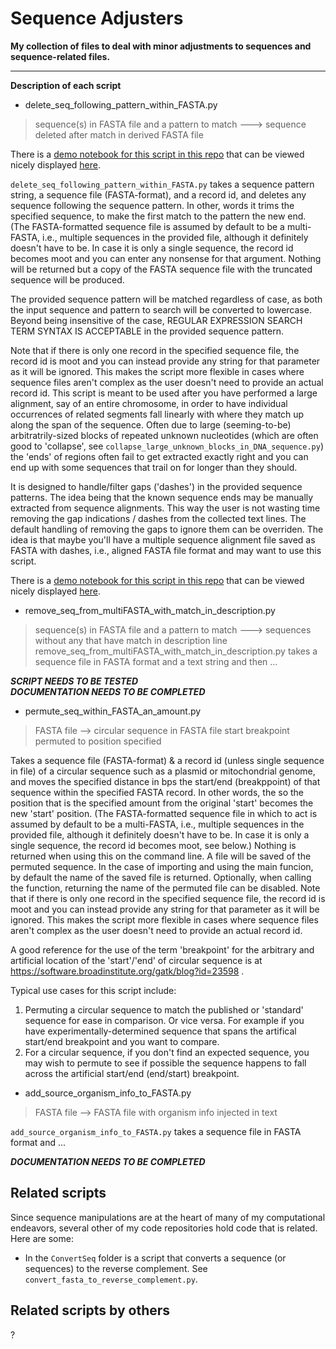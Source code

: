 Sequence Adjusters
===================

**My collection of files to deal with minor adjustments to sequences and sequence-related files.**

---

**Description of each script**


- delete_seq_following_pattern_within_FASTA.py
> sequence(s) in FASTA file and a pattern to match   --->  sequence deleted after match in derived FASTA file 

There is a [demo notebook for this script in this repo](https://github.com/fomightez/sequencework/blob/master/AdjustFASTA_or_FASTQ/demo%20delete_seq_following_pattern_within_FASTA.ipynb) that can be viewed nicely displayed [here](https://nbviewer.jupyter.org/github/fomightez/sequencework/blob/master/AdjustFASTA_or_FASTQ/demo%20delete_seq_following_pattern_within_FASTA.ipynb).

`delete_seq_following_pattern_within_FASTA.py` takes a sequence pattern string, a sequence file (FASTA-format), and a record id, and deletes any sequence following the sequence pattern. In other, words it trims the specified sequence, to make the first match to the pattern the new end. (The FASTA-formatted sequence file is assumed by default to be a multi-FASTA, i.e., multiple sequences in the provided file, although it definitely doesn't have to be. In case it is only a single sequence, the record id becomes moot and you can enter any nonsense for that argument. Nothing will be returned but a copy of the FASTA sequence file with the truncated sequence will be produced.

The provided sequence pattern will be matched regardless of case, as both the input sequence and pattern to search will be converted to lowercase. Beyond being insensitive of the case, REGULAR EXPRESSION SEARCH TERM SYNTAX IS ACCEPTABLE in the provided sequence pattern.

Note that if there is only one record in the specified sequence file, the record id is moot and you can instead provide any string for that parameter as it will be ignored. This makes the script more flexible in cases where sequence files aren't complex as the user doesn't need to provide an actual record id. 
This script is meant to be used after you have performed a large alignment, say of an entire chromosome, in order to have individual occurrences of related segments fall linearly with where they match up along the span of the sequence. Often due to large (seeming-to-be) arbitratrily-sized blocks of repeated unknown nucleotides (which are often good to 'collapse', see `collapse_large_unknown_blocks_in_DNA_sequence.py`) the 'ends' of regions often fail to get extracted exactly right and you can end up with some sequences that trail on for longer than they should.

It is designed to handle/filter gaps ('dashes') in the provided sequence patterns. The idea being that the known sequence ends may be manually extracted from sequence alignments. This way the user is not wasting time removing the gap indications / dashes from the collected text lines. The default handling of removing the gaps to ignore them can be overriden. The idea is that maybe you'll have a multiple sequence alignment file saved as FASTA with dashes, i.e., aligned FASTA file format and may want to use this script. 


There is a [demo notebook for this script in this repo](https://github.com/fomightez/sequencework/blob/master/AdjustFASTA_or_FASTQ/demo%20delete_seq_following_pattern_within_FASTA.ipynb) that can be viewed nicely displayed [here](https://nbviewer.jupyter.org/github/fomightez/sequencework/blob/master/AdjustFASTA_or_FASTQ/demo%20delete_seq_following_pattern_within_FASTA.ipynb).

- remove_seq_from_multiFASTA_with_match_in_description.py
> sequence(s) in FASTA file and a pattern to match   --->  sequences without any that have match in description line 
remove_seq_from_multiFASTA_with_match_in_description.py takes a sequence file in FASTA format and a text string and then ...  

***SCRIPT NEEDS TO BE TESTED***  
***DOCUMENTATION NEEDS TO BE COMPLETED***

- permute_seq_within_FASTA_an_amount.py
> FASTA file -->  circular sequence in FASTA file start breakpoint permuted to position specified

Takes a sequence file (FASTA-format) & a record id (unless single 
sequence in file) of a circular sequence such as a plasmid or mitochondrial 
genome, and moves the specified distance in bps the start/end (breakppoint) of
that sequence within the specified FASTA record. In other words, the so the 
position that is the specified amount from the original 'start' becomes the 
new 'start' position.
(The FASTA-formatted sequence file in which to act is assumed by default 
to be a multi-FASTA, i.e., multiple sequences in the provided file, although it 
definitely doesn't have to be. In case it is only a single sequence, the
record id becomes moot, see below.) 
Nothing is returned when using this on the command line. A file will be saved
of the permuted sequence. In the case of importing and using the main funcion,
by default the name of the saved file is returned. Optionally, when calling 
the function, returning the name of the permuted file can be disabled.
Note that if there is only one record in the specified sequence file, the 
record id is moot and you can instead provide any string for that parameter 
as it will be ignored. This makes the script more flexible in cases where 
sequence files aren't complex as the user doesn't need to provide an actual 
record id.

A good reference for the use of the term 'breakpoint' for the arbitrary and 
artificial location of the 'start'/'end' of circular sequence is at 
https://software.broadinstitute.org/gatk/blog?id=23598 .

Typical use cases for this script include:
1) Permuting a circular sequence to match the published or 'standard' sequence 
for ease in comparison. Or vice versa. For example if you have 
experimentally-determined sequence that spans the artifical start/end 
breakpoint and you want to compare.
2) For a circular sequence, if you don't find an expected sequence, you may 
wish to permute to see if possible the sequence happens to fall across the
artificial start/end (end/start) breakpoint.


- add_source_organism_info_to_FASTA.py
> FASTA file -->  FASTA file with organism info injected in text

`add_source_organism_info_to_FASTA.py` takes a sequence file in FASTA format and ...  

***DOCUMENTATION NEEDS TO BE COMPLETED***



Related scripts
---------------

Since sequence manipulations are at the heart of many of my computational endeavors, several other of my code repositories hold code that is related. Here are some:


 - In the `ConvertSeq` folder is a script that converts a sequence (or sequences) to the reverse complement. See `convert_fasta_to_reverse_complement.py`.



Related scripts by others
------------------------

?
